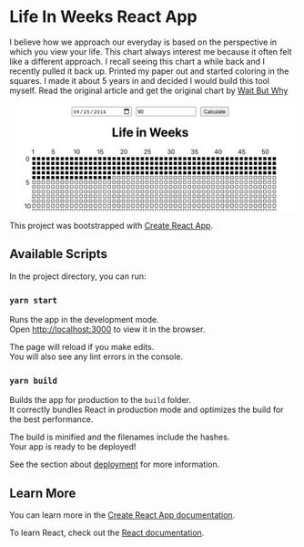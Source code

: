 # Life In Weeks React App

I believe how we approach our everyday is based on the perspective
in which you view your life. This chart always interest me because it often felt like a different approach. I recall seeing this chart a while back and I recently pulled it back up. Printed my paper out and started coloring in the squares. I made it about 5 years in and decided I would build this tool myself. Read the original article and get the original chart by [Wait But Why](https://waitbutwhy.com/2014/05/life-weeks.html)

<img src="documentation/app-snap-shot.png" width="800px" alt=".png of app form completed">

This project was bootstrapped with [Create React App](https://github.com/facebook/create-react-app).

## Available Scripts

In the project directory, you can run:

### `yarn start`

Runs the app in the development mode.\
Open [http://localhost:3000](http://localhost:3000) to view it in the browser.

The page will reload if you make edits.\
You will also see any lint errors in the console.

### `yarn build`

Builds the app for production to the `build` folder.\
It correctly bundles React in production mode and optimizes the build for the best performance.

The build is minified and the filenames include the hashes.\
Your app is ready to be deployed!

See the section about [deployment](https://facebook.github.io/create-react-app/docs/deployment) for more information.


## Learn More

You can learn more in the [Create React App documentation](https://facebook.github.io/create-react-app/docs/getting-started).

To learn React, check out the [React documentation](https://reactjs.org/).
